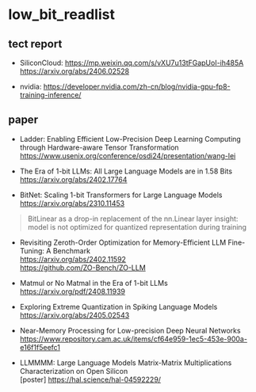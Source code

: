 # low_bit_readlist
## tect report
- SiliconCloud:
<https://mp.weixin.qq.com/s/vXU7u13tFGapUoI-ih485A><br/>
<https://arxiv.org/abs/2406.02528><br/>

- nvidia:
  <https://developer.nvidia.com/zh-cn/blog/nvidia-gpu-fp8-training-inference/><br/>
## paper
- Ladder: Enabling Efficient Low-Precision Deep Learning Computing through Hardware-aware Tensor Transformation<br/>
<https://www.usenix.org/conference/osdi24/presentation/wang-lei><br/>

- The Era of 1-bit LLMs: All Large Language Models are in 1.58 Bits<br/>
<https://arxiv.org/abs/2402.17764><br/>

- BitNet: Scaling 1-bit Transformers for Large Language Models<br/>
<https://arxiv.org/abs/2310.11453><br/>
> BitLinear as a drop-in replacement of the nn.Linear layer
> insight: model is not optimized for quantized representation during training

- Revisiting Zeroth-Order Optimization for Memory-Efficient LLM Fine-Tuning: A Benchmark<br/>
<https://arxiv.org/abs/2402.11592><br/>
<https://github.com/ZO-Bench/ZO-LLM><br/>

- Matmul or No Matmal in the Era of 1-bit LLMs<br/>
<https://arxiv.org/pdf/2408.11939><br/>

- Exploring Extreme Quantization in Spiking Language Models<br/>
<https://arxiv.org/abs/2405.02543><br/>

- Near-Memory Processing for Low-precision Deep Neural Networks<br/>
<https://www.repository.cam.ac.uk/items/cf64e959-1ec5-453e-900a-e16f1f5eefc1><br/>


- LLMMMM: Large Language Models Matrix-Matrix Multiplications Characterization on Open Silicon<br/>
[poster]
<https://hal.science/hal-04592229/><br/>

